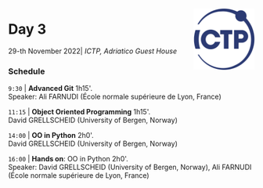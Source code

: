 <a href="https://indico.ictp.it/event/9781/"><img src="https://raw.githubusercontent.com/zelenelez/images/master/International_Centre_for_Theoretical_Physics.png" width="125" height="125" align="right" /></a>

# Day 3 
29-th November 2022| *ICTP, Adriatico Guest House*
### Schedule
``9:30`` | **Advanced Git** 1h15'. <br> Speaker:	Ali FARNUDI (École normale supérieure de Lyon, France) <br>

``11:15`` | **Object Oriented Programming** 1h15'.  <br> David GRELLSCHEID (University of Bergen, Norway) <br>

``14:00`` | **OO in Python** 2h0'. <br> David GRELLSCHEID (University of Bergen, Norway) <br>

 ``16:00`` | **Hands on**: OO in Python 2h0'. <br> Speaker:	David GRELLSCHEID (University of Bergen, Norway), Ali FARNUDI (École normale supérieure de Lyon, France) <br>
